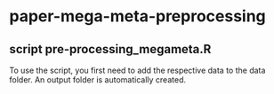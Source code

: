 # paper-mega-meta-preprocessing



## script pre-processing_megameta.R
To use the script, you first need to add the respective data to the data folder.
An output folder is automatically created.
